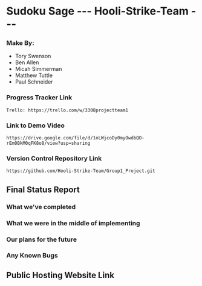 # Sudoku Sage  --- Hooli-Strike-Team --- # 

### Make By:

* Tory Swenson 
* Ben Allen 
* Micah Simmerman 
* Matthew Tuttle
* Paul Schneider

### Progress Tracker Link 
    Trello: https://trello.com/w/3308projectteam1
    
    
### Link to Demo Video 
    https://drive.google.com/file/d/1nLWjcoDy0myOwdbQO-rEm0BkM0qFK8o8/view?usp=sharing
    

### Version Control Repository Link 
    https://github.com/Hooli-Strike-Team/Group1_Project.git
    
    
## Final Status Report


### What we've completed ###
    
    
### What we were in the middle of implementing ### 


### Our plans for the future ### 


### Any Known Bugs ### 


## Public Hosting Website Link 

    
                      
    
    
    